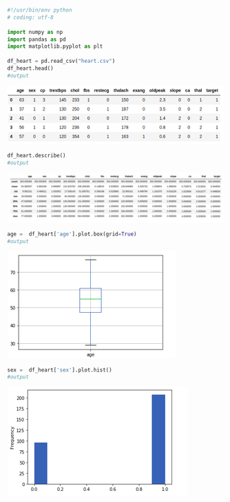 ```python
#!/usr/bin/env python
# coding: utf-8

import numpy as np 
import pandas as pd
import matplotlib.pyplot as plt

df_heart = pd.read_csv("heart.csv")
df_heart.head()
#output
```
<img src="https://github.com/Askarafshar/DataMining706/blob/master/Project-Plan/output/1.png">

```python
df_heart.describe()
#output
```
<img src="https://github.com/Askarafshar/DataMining706/blob/master/Project-Plan/output/attributes.png">

```python
age =  df_heart['age'].plot.box(grid=True)
#output
```
<img src="https://github.com/Askarafshar/DataMining706/blob/master/Project-Plan/output/age.png">

```python
sex =  df_heart['sex'].plot.hist()
#output
```
<img src="https://github.com/Askarafshar/DataMining706/blob/master/Project-Plan/output/sex.png">

```python
```

